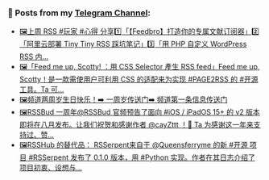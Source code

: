 ### 📰 Posts from my [Telegram Channel](https://t.me/s/aboutrss):
<!-- BLOG-POST-LIST:START -->
- [🖼上周 RSS #玩家 #心得 分享1️⃣「【Feedbro】打造你的专属文献订阅器」2️⃣「阿里云部署 Tiny Tiny RSS 踩坑笔记」3️⃣「用 PHP 自定义 WordPress RSS 内...](https://t.me/aboutrss/1067)
- [🖼「Feed me up, Scotty! ：用 CSS Selector 產生 RSS feed」Feed me up, Scotty！是一款需使用户可利用 CSS 的适配来为实现 #PAGE2RSS 的 #开源 工具。Ta 可...](https://t.me/aboutrss/1066)
- [🖼频道两周岁生日快乐！➡️ 一周岁传送门➡️ 频道第一条信息传送门](https://t.me/aboutrss/1065)
- [🖼RSSBud 一周年@RSSBud 官频预告了面向 #iOS / iPadOS 15+ 的 v2 版本即将在八月发布。让我们祝贺和感谢作者 @cayZttt ！👏  Ta 为感谢这一年来支持过、赞...](https://t.me/aboutrss/1064)
- [🖼RSSHub 的替代品： RSSerpent来自于 @Queensferryme 的新 #开源 项目 #RSSerpent 发布了 0.1.0 版本，用 #Python 实现。作者在其日志介绍了项目初衷、设想与...](https://t.me/aboutrss/1063)
<!-- BLOG-POST-LIST:END -->

<!--
**AboutRSS/AboutRSS** is a ✨ _special_ ✨ repository because its `README.md` (this file) appears on your GitHub profile.

Here are some ideas to get you started:

- 🔭 I’m currently working on ...
- 🌱 I’m currently learning ...
- 👯 I’m looking to collaborate on ...
- 🤔 I’m looking for help with ...
- 💬 Ask me about ...
- 📫 How to reach me: ...
- 😄 Pronouns: ...
- ⚡ Fun fact: ...
-->
